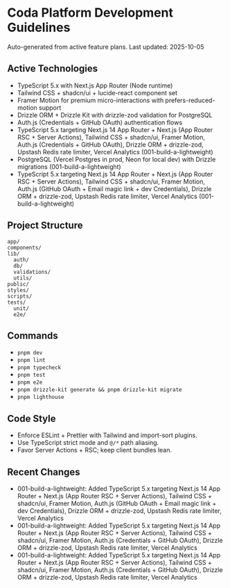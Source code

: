 # Coda Platform Development Guidelines

Auto-generated from active feature plans. Last updated: 2025-10-05

## Active Technologies
- TypeScript 5.x with Next.js App Router (Node runtime)
- Tailwind CSS + shadcn/ui + lucide-react component set
- Framer Motion for premium micro-interactions with prefers-reduced-motion support
- Drizzle ORM + Drizzle Kit with drizzle-zod validation for PostgreSQL
- Auth.js (Credentials + GitHub OAuth) authentication flows
- TypeScript 5.x targeting Next.js 14 App Router + Next.js (App Router RSC + Server Actions), Tailwind CSS + shadcn/ui, Framer Motion, Auth.js (Credentials + GitHub OAuth), Drizzle ORM + drizzle-zod, Upstash Redis rate limiter, Vercel Analytics (001-build-a-lightweight)
- PostgreSQL (Vercel Postgres in prod, Neon for local dev) with Drizzle migrations (001-build-a-lightweight)
- TypeScript 5.x targeting Next.js 14 App Router + Next.js (App Router RSC + Server Actions), Tailwind CSS + shadcn/ui, Framer Motion, Auth.js (GitHub OAuth + Email magic link + dev Credentials), Drizzle ORM + drizzle-zod, Upstash Redis rate limiter, Vercel Analytics (001-build-a-lightweight)

## Project Structure
```
app/
components/
lib/
  auth/
  db/
  validations/
  utils/
public/
styles/
scripts/
tests/
  unit/
  e2e/
```

## Commands
- `pnpm dev`
- `pnpm lint`
- `pnpm typecheck`
- `pnpm test`
- `pnpm e2e`
- `pnpm drizzle-kit generate && pnpm drizzle-kit migrate`
- `pnpm lighthouse`

## Code Style
- Enforce ESLint + Prettier with Tailwind and import-sort plugins.
- Use TypeScript strict mode and `@/*` path aliasing.
- Favor Server Actions + RSC; keep client bundles lean.

## Recent Changes
- 001-build-a-lightweight: Added TypeScript 5.x targeting Next.js 14 App Router + Next.js (App Router RSC + Server Actions), Tailwind CSS + shadcn/ui, Framer Motion, Auth.js (GitHub OAuth + Email magic link + dev Credentials), Drizzle ORM + drizzle-zod, Upstash Redis rate limiter, Vercel Analytics
- 001-build-a-lightweight: Added TypeScript 5.x targeting Next.js 14 App Router + Next.js (App Router RSC + Server Actions), Tailwind CSS + shadcn/ui, Framer Motion, Auth.js (Credentials + GitHub OAuth), Drizzle ORM + drizzle-zod, Upstash Redis rate limiter, Vercel Analytics
- 001-build-a-lightweight: Added TypeScript 5.x targeting Next.js 14 App Router + Next.js (App Router RSC + Server Actions), Tailwind CSS + shadcn/ui, Framer Motion, Auth.js (Credentials + GitHub OAuth), Drizzle ORM + drizzle-zod, Upstash Redis rate limiter, Vercel Analytics

<!-- MANUAL ADDITIONS START -->
<!-- MANUAL ADDITIONS END -->
